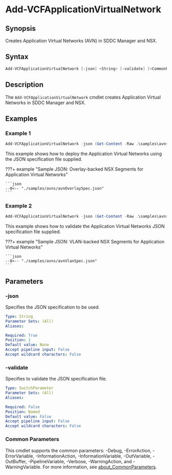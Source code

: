 # Add-VCFApplicationVirtualNetwork

## Synopsis

Creates Application Virtual Networks (AVN) in SDDC Manager and NSX.

## Syntax

```powershell
Add-VCFApplicationVirtualNetwork [-json] <String> [-validate] [<CommonParameters>]
```

## Description

The `Add-VCFApplicationVirtualNetwork` cmdlet creates Application Virtual Networks in SDDC Manager and NSX.

## Examples

### Example 1

```powershell
Add-VCFApplicationVirtualNetwork -json (Get-Content -Raw .\samples\avns\avnOPverlaySpec.json)
```

This example shows how to deploy the Application Virtual Networks using the JSON specification file supplied.

???+ example "Sample JSON: Overlay-backed NSX Segments for Application Virtual Networks"

    ```json
    --8<-- "./samples/avns/avnOverlaySpec.json"
    ```

### Example 2

```powershell
Add-VCFApplicationVirtualNetwork -json (Get-Content -Raw .\samples\avns\avnOverlaySpec.json) -validate
```

This example shows how to validate the Application Virtual Networks JSON specification file supplied.

???+ example "Sample JSON: VLAN-backed NSX Segments for Application Virtual Networks"

    ```json
    --8<-- "./samples/avns/avnVlanSpec.json"
    ```

## Parameters

### -json

Specifies the JSON specification to be used.

```yaml
Type: String
Parameter Sets: (All)
Aliases:

Required: True
Position: 1
Default value: None
Accept pipeline input: False
Accept wildcard characters: False
```

### -validate

Specifies to validate the JSON specification file.

```yaml
Type: SwitchParameter
Parameter Sets: (All)
Aliases:

Required: False
Position: Named
Default value: False
Accept pipeline input: False
Accept wildcard characters: False
```

### Common Parameters

This cmdlet supports the common parameters: -Debug, -ErrorAction, -ErrorVariable, -InformationAction, -InformationVariable, -OutVariable, -OutBuffer, -PipelineVariable, -Verbose, -WarningAction, and -WarningVariable. For more information, see [about_CommonParameters](http://go.microsoft.com/fwlink/?LinkID=113216).
